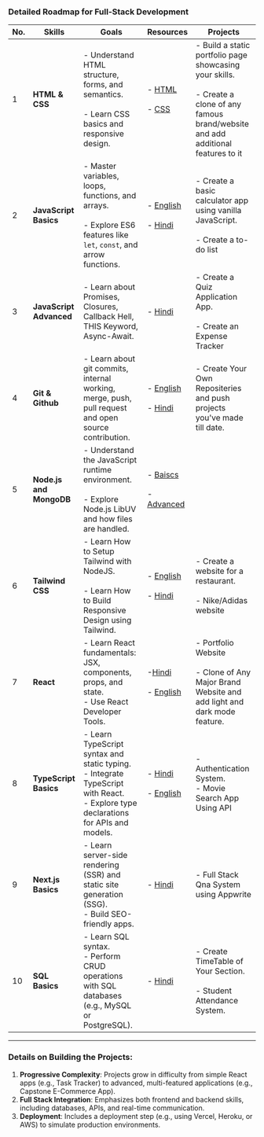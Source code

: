 ### Detailed Roadmap for Full-Stack Development

| **No.** | **Skills**              | **Goals**                                                                                                                              | **Resources**                                                                                                                                                                                  | **Projects**                                                                                                                                   |
| ------- | ----------------------- | -------------------------------------------------------------------------------------------------------------------------------------- | ---------------------------------------------------------------------------------------------------------------------------------------------------------------------------------------------- | ---------------------------------------------------------------------------------------------------------------------------------------------- |
| 1       | **HTML & CSS**          | - Understand HTML structure, forms, and semantics.<br><br>- Learn CSS basics and responsive design.                                    | - [HTML](https://www.youtube.com/watch?v=HcOc7P5BMi4)<br><br>- [CSS](https://www.youtube.com/watch?v=ESnrn1kAD4E&pp=ygUMY3NzIGNvbXBsZXRl)                                                      | - Build a static portfolio page showcasing your skills.<br><br> - Create a clone of any famous brand/website and add additional features to it |
| 2       | **JavaScript Basics**   | - Master variables, loops, functions, and arrays.<br><br>- Explore ES6 features like `let`, `const`, and arrow functions.              | - [English](https://youtu.be/EerdGm-ehJQ?si=c1On9drVYeNyq1Q-)<br><br>- [Hindi](https://youtube.com/playlist?list=PLu71SKxNbfoBuX3f4EOACle2y-tRC5Q37&si=BhM-eAQliNZrR9mx)                       | - Create a basic calculator app using vanilla JavaScript.<br><br> - Create a to-do list                                                        |
| 3       | **JavaScript Advanced** | - Learn about Promises, Closures, Callback Hell, THIS Keyword, Async-Await.                                                            | - [Hindi](https://youtube.com/playlist?list=PL5-gx3FalZK9ztWjhazUvZdZefu824apH&si=sz-0J6fMS7RKp_Qh)                                                                                            | - Create a Quiz Application App. <br><br>- Create an Expense Tracker                                                                           |
| 4       | **Git & Github**        | - Learn about git commits, internal working, merge, push, pull request and open source contribution.                                   | - [English](https://youtu.be/apGV9Kg7ics?si=iNUO8ryw-GXj-oPE)<br><br>- [Hindi](https://youtu.be/q8EevlEpQ2A?si=h4RLQodobRG-4d2F)                                                               | - Create Your Own Repositeries and push projects you've made till date.                                                                        |
| 5       | **Node.js and MongoDB** | - Understand the JavaScript runtime environment.<br><br>- Explore Node.js LibUV and how files are handled.                             | - [Baiscs](https://www.youtube.com/playlist?list=PLzjZaW71kMwScTRKzoasdyB1sX-a9EbFp) <br><br> -[Advanced](https://www.youtube.com/watch?v=EH3vGeqeIAo&list=PLu71SKxNbfoBGh_8p_NS-ZAh6v7HhYqHW) |
| 6       | **Tailwind CSS**        | - Learn How to Setup Tailwind with NodeJS. <br><br>- Learn How to Build Responsive Design using Tailwind.                              | - [English](https://youtu.be/tS7upsfuxmo?si=W0NvEaMlQupubnIM)<br><br> - [Hindi](https://www.youtube.com/playlist?list=PLu0W_9lII9ahwFDuExCpPFHAK829Wto2O)                                      | - Create a website for a restaurant.<br><br>- Nike/Adidas website                                                                              |
| 7       | **React**               | - Learn React fundamentals: JSX, components, props, and state.<br>- Use React Developer Tools.                                         | -[Hindi](https://youtube.com/playlist?list=PLu71SKxNbfoDqgPchmvIsL4hTnJIrtige&si=2YDYbHPCuqwZavVo)<br><br>- [English](https://youtu.be/4DqAvWonPAg?si=ODe4kUfR1XJONKli)                        | - Portfolio Website<br><br>- Clone of Any Major Brand Website and add light and dark mode feature.                                             |
| 8      | **TypeScript Basics**   | - Learn TypeScript syntax and static typing.<br>- Integrate TypeScript with React.<br>- Explore type declarations for APIs and models. | - [Hindi](https://youtube.com/playlist?list=PLwGdqUZWnOp0xfHQFmlL52b_6-QZ0mnk_&si=G4PRon9Nvl7WEJb3)<br><br>- [English](https://youtu.be/30LWjhZzg50?si=5ixR9UmwsHxSi293)                       | - Authentication System. <br>- Movie Search App Using API                                                                                      |
| 9      | **Next.js Basics**      | - Learn server-side rendering (SSR) and static site generation (SSG).<br>- Build SEO-friendly apps.                                    | - [Hindi](https://youtube.com/playlist?list=PLu71SKxNbfoBAaWGtn9GA2PTw0HO0tXzq&si=OQm8xnjbtR5rPPPR)                                                                                            | - Full Stack Qna System using Appwrite                                                                                                         |
| 10       | **SQL Basics**          | - Learn SQL syntax.<br>- Perform CRUD operations with SQL databases (e.g., MySQL or PostgreSQL).                                       | - [Hindi](https://youtu.be/hlGoQC332VM?si=L2-VdlY7wf0eKy1Ib)                                                                                                                                   | - Create TimeTable of Your Section. <br><br>- Student Attendance System.                                                                       |

---

### Details on Building the Projects:

1. **Progressive Complexity**: Projects grow in difficulty from simple React apps (e.g., Task Tracker) to advanced, multi-featured applications (e.g., Capstone E-Commerce App).
2. **Full Stack Integration**: Emphasizes both frontend and backend skills, including databases, APIs, and real-time communication.
3. **Deployment**: Includes a deployment step (e.g., using Vercel, Heroku, or AWS) to simulate production environments.
